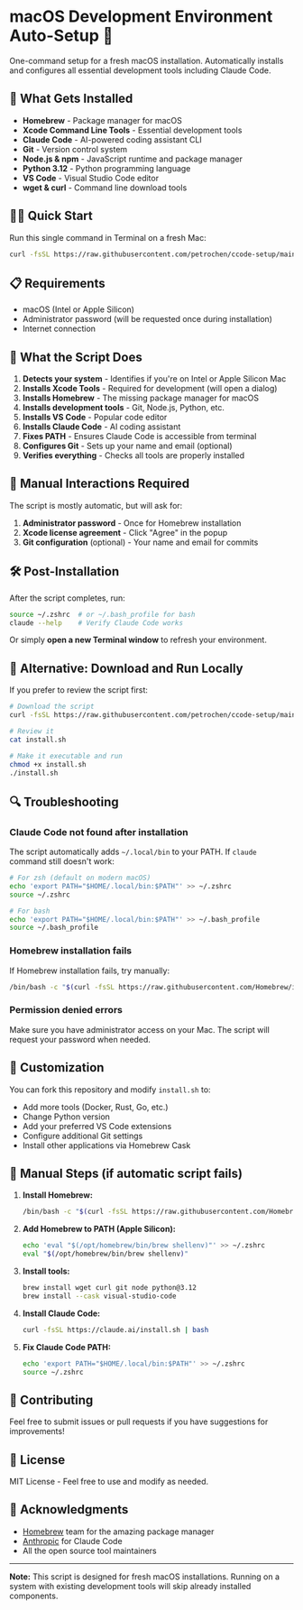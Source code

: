 # macOS Development Environment Auto-Setup 🚀

One-command setup for a fresh macOS installation. Automatically installs and configures all essential development tools including Claude Code.

## 🎯 What Gets Installed

- **Homebrew** - Package manager for macOS
- **Xcode Command Line Tools** - Essential development tools
- **Claude Code** - AI-powered coding assistant CLI
- **Git** - Version control system
- **Node.js & npm** - JavaScript runtime and package manager
- **Python 3.12** - Python programming language
- **VS Code** - Visual Studio Code editor
- **wget & curl** - Command line download tools

## 🏃‍♂️ Quick Start

Run this single command in Terminal on a fresh Mac:

```bash
curl -fsSL https://raw.githubusercontent.com/petrochen/ccode-setup/main/install.sh | bash
```

## 📋 Requirements

- macOS (Intel or Apple Silicon)
- Administrator password (will be requested once during installation)
- Internet connection

## 🔧 What the Script Does

1. **Detects your system** - Identifies if you're on Intel or Apple Silicon Mac
2. **Installs Xcode Tools** - Required for development (will open a dialog)
3. **Installs Homebrew** - The missing package manager for macOS
4. **Installs development tools** - Git, Node.js, Python, etc.
5. **Installs VS Code** - Popular code editor
6. **Installs Claude Code** - AI coding assistant
7. **Fixes PATH** - Ensures Claude Code is accessible from terminal
8. **Configures Git** - Sets up your name and email (optional)
9. **Verifies everything** - Checks all tools are properly installed

## 🤖 Manual Interactions Required

The script is mostly automatic, but will ask for:

1. **Administrator password** - Once for Homebrew installation
2. **Xcode license agreement** - Click "Agree" in the popup
3. **Git configuration** (optional) - Your name and email for commits

## 🛠️ Post-Installation

After the script completes, run:

```bash
source ~/.zshrc  # or ~/.bash_profile for bash
claude --help    # Verify Claude Code works
```

Or simply **open a new Terminal window** to refresh your environment.

## 📁 Alternative: Download and Run Locally

If you prefer to review the script first:

```bash
# Download the script
curl -fsSL https://raw.githubusercontent.com/petrochen/ccode-setup/main/install.sh -o install.sh

# Review it
cat install.sh

# Make it executable and run
chmod +x install.sh
./install.sh
```

## 🔍 Troubleshooting

### Claude Code not found after installation

The script automatically adds `~/.local/bin` to your PATH. If `claude` command still doesn't work:

```bash
# For zsh (default on modern macOS)
echo 'export PATH="$HOME/.local/bin:$PATH"' >> ~/.zshrc
source ~/.zshrc

# For bash
echo 'export PATH="$HOME/.local/bin:$PATH"' >> ~/.bash_profile
source ~/.bash_profile
```

### Homebrew installation fails

If Homebrew installation fails, try manually:

```bash
/bin/bash -c "$(curl -fsSL https://raw.githubusercontent.com/Homebrew/install/HEAD/install.sh)"
```

### Permission denied errors

Make sure you have administrator access on your Mac. The script will request your password when needed.

## 🎨 Customization

You can fork this repository and modify `install.sh` to:

- Add more tools (Docker, Rust, Go, etc.)
- Change Python version
- Add your preferred VS Code extensions
- Configure additional Git settings
- Install other applications via Homebrew Cask

## 📝 Manual Steps (if automatic script fails)

1. **Install Homebrew:**
   ```bash
   /bin/bash -c "$(curl -fsSL https://raw.githubusercontent.com/Homebrew/install/HEAD/install.sh)"
   ```

2. **Add Homebrew to PATH (Apple Silicon):**
   ```bash
   echo 'eval "$(/opt/homebrew/bin/brew shellenv)"' >> ~/.zshrc
   eval "$(/opt/homebrew/bin/brew shellenv)"
   ```

3. **Install tools:**
   ```bash
   brew install wget curl git node python@3.12
   brew install --cask visual-studio-code
   ```

4. **Install Claude Code:**
   ```bash
   curl -fsSL https://claude.ai/install.sh | bash
   ```

5. **Fix Claude Code PATH:**
   ```bash
   echo 'export PATH="$HOME/.local/bin:$PATH"' >> ~/.zshrc
   source ~/.zshrc
   ```

## 🤝 Contributing

Feel free to submit issues or pull requests if you have suggestions for improvements!

## 📄 License

MIT License - Feel free to use and modify as needed.

## 🙏 Acknowledgments

- [Homebrew](https://brew.sh/) team for the amazing package manager
- [Anthropic](https://anthropic.com/) for Claude Code
- All the open source tool maintainers

---

**Note:** This script is designed for fresh macOS installations. Running on a system with existing development tools will skip already installed components.